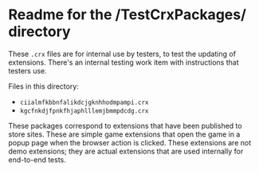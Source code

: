 # Readme for the /TestCrxPackages/ directory

These `.crx` files are for internal use by testers, to test the updating of extensions.  There's an internal testing work item with instructions that testers use.

Files in this directory:
* `ciialmfkbbnfalikdcjgknhhodmpampi.crx`
* `kgcfnkdjfpnkfhjaphlllemjbmmpdcdg.crx`

These packages correspond to extensions that have been published to store sites.  These are simple game extensions that open the game in a popup page when the browser action is clicked.  These extensions are not demo extensions; they are actual extensions that are used internally for end-to-end tests.
